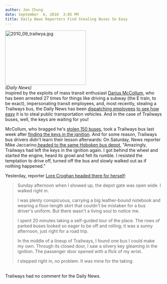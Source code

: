 ```yaml
---
author: Jen Chung
date: September  6, 2010  3:05 PM
title: Daily News Reporters Find Stealing Buses So Easy
---
```


<p><span class="mt-enclosure mt-enclosure-image" style="display: inline;"> </span></p><div class="image-left" style=" width:260px; "> <img alt="2010_09_trailwya.jpg" src="https://web.archive.org/web/20130307054029im_/http://gothamist.com/attachments/jen/2010_09_trailwya.jpg" width="260" height="175"> <br> <i>(Daily News)</i></div> Inspired by the exploits of mass transit enthusiast <a href="https://web.archive.org/web/20130307054029/http://gothamist.com/tags/dariusmccollum">Darius McCollum</a>, who has been arrested 27 times for things like driving a subway (the E train, to be exact), impersonating transit employees, and, most recently, stealing a Trailways bus, the Daily News has been <a href="https://web.archive.org/web/20130307054029/http://www.nydailynews.com/ny_local/2010/09/05/2010-09-05_untitled__2bus05m.html">dispatching employees</a> <a href="https://web.archive.org/web/20130307054029/http://www.nydailynews.com/ny_local/2010/09/06/2010-09-06_for_2nd_straight_day_news_finds_trailways_bus_with_key__boards_it_at_nj_depot_bu.html">to see how easy</a> it is to steal public transportation vehicles.  And in the case of Trailways buses, well, the keys are waiting for you!<p></p>

<p>McCollum, who bragged he&apos;s <a href="https://web.archive.org/web/20130307054029/http://gothamist.com/2010/09/03/transit_thief_mccollum_stole_150_bu.php">stolen 150 buses</a>, took a Trailways bus last week after <a href="https://web.archive.org/web/20130307054029/http://gothamist.com/2010/09/01/1_subway_superfan_mccollum_stole_a.php">finding the keys in the ignition</a>.  And for some reason, Trailways bus drivers didn&apos;t learn their lesson afterwards:  On Saturday, News reporter Mike Jaccarino<a href="https://web.archive.org/web/20130307054029/http://www.nydailynews.com/ny_local/2010/09/05/2010-09-05_untitled__2bus05m.html"> headed to the same Hoboken bus depot</a>, &quot;Amazingly, Trailways had left the keys in the ignition again. I got behind the wheel and started the engine, heard its growl and felt its rumble. I resisted the temptation to drive off, turned off the bus and slowly walked out as if nothing happened.&quot;</p>

<p>Yesterday, reporter  <a href="https://web.archive.org/web/20130307054029/http://www.nydailynews.com/ny_local/2010/09/06/2010-09-06_for_2nd_straight_day_news_finds_trailways_bus_with_key__boards_it_at_nj_depot_bu.html">Lore Croghan headed there for herself</a>:</p><blockquote>Sunday afternoon when I showed up, the depot gate was open wide. I walked right in.<p></p>

<p>I was plenty conspicuous, carrying a big leather-bound notebook and wearing a floor-length skirt that couldn&apos;t be mistaken for a bus driver&apos;s uniform. But there wasn&apos;t a living soul to notice me.</p>

<p>I spent 20 minutes taking a self-guided tour of the place. The rows of parked buses looked so eager to be off and rolling; it was a sunny afternoon, just right for a road trip.</p>

<p>In the middle of a lineup of Trailways, I found one bus I could make my own. Through its closed door, I saw a silvery key gleaming in the ignition. The passenger door opened with a flick of my wrist.</p>

<p>I stepped right in, no problem. It was mine for the taking.</p></blockquote><br>
Trailways had no comment for the Daily News.<p></p>